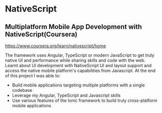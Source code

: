 # NativeScript

## Multiplatform Mobile App Development with NativeScript(Coursera)
https://www.coursera.org/learn/nativescript/home

The framework uses Angular, TypeScript or modern JavaScript to get truly native UI and performance while sharing skills and code with the web. Learnt about UI development with NativeScript UI and layout support and access the native mobile platform's capabilities from Javascript. 
At the end of this project I was able to:
*	Build mobile applications targeting multiple platforms with a single codebase
*	Leverage my Angular, TypeScript and Javascript skills
*	Use various features of the Ionic framework to build truly cross-platform mobile applications

